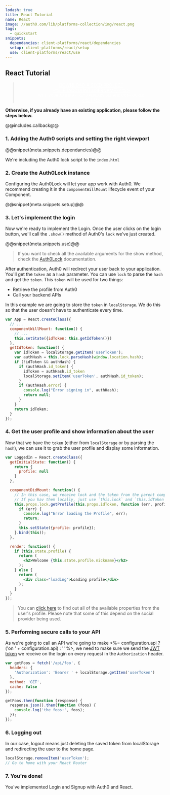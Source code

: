```yaml
---
lodash: true
title: React Tutorial
name: React
image: //auth0.com/lib/platforms-collection/img/react.png
tags:
  - quickstart
snippets:
  dependancies: client-platforms/react/dependancies
  setup: client-platforms/react/setup
  use: client-platforms/react/use
---
```


## React Tutorial

<div class="package" style="text-align: center;">
  <blockquote>
    <a href="/auth0-react/gh-pages/create-package?path=examples/redirect-lock-with-api&type=js@@account.clientParam@@" class="btn btn-lg btn-success btn-package" style="text-transform: uppercase; color: white">
      <span style="display: block">Download a Seed project</span>
      <% if (account.userName) { %>
      <span class="smaller" style="display:block; font-size: 11px">with your Auth0 API Keys already set and configured</span>
      <% } %>
    </a>
  </blockquote>
</div>

**Otherwise, if you already have an existing application, please follow the steps below.**


@@includes.callback@@

### 1. Adding the Auth0 scripts and setting the right viewport

@@snippet(meta.snippets.dependancies)@@

We're including the Auth0 lock script to the `index.html`

### 2. Create the Auth0Lock instance

Configuring the Auth0Lock will let your app work with Auth0. We recommend creating it in the `componentWillMount` lifecycle event of your Component.

@@snippet(meta.snippets.setup)@@

### 3. Let's implement the login

Now we're ready to implement the Login. Once the user clicks on the login button, we'll call the `.show()` method of Auth0's `lock` we've just created.

@@snippet(meta.snippets.use)@@

> If you want to check all the available arguments for the show method, check the [Auth0Lock](/lock) documentation.

After authentication, Auth0 will redirect your user back to your application. You'll get the `token` as a `hash` parameter. You can use `lock` to parse the `hash` and get the `token`. This `token` will be used for two things:

-  Retrieve the profile from Auth0
-  Call your backend APIs

In this example we are going to store the `token` in `localStorage`. We do this so that the user doesn't have to authenticate every time.

```js
var App = React.createClass({
  // ...
  componentWillMount: function() {
    // ...
    this.setState({idToken: this.getIdToken()})
  },
  getIdToken: function() {
    var idToken = localStorage.getItem('userToken');
    var authHash = this.lock.parseHash(window.location.hash);
    if (!idToken && authHash) {
      if (authHash.id_token) {
        idToken = authHash.id_token
        localStorage.setItem('userToken', authHash.id_token);
      }
      if (authHash.error) {
        console.log("Error signing in", authHash);
        return null;
      }
    }
    return idToken;
  }
});
```

### 4. Get the user profile and show information about the user

Now that we have the `token` (either from `localStorage` or by parsing the `hash`), we can use it to grab the user profile and display some information.

```jsx
var LoggedIn = React.createClass({
  getInitialState: function() {
    return {
      profile: null
    }
  },

  componentDidMount: function() {
    // In this case, we receive lock and the token from the parent component
    // If you hav them locally, just use `this.lock` and `this.idToken`
    this.props.lock.getProfile(this.props.idToken, function (err, profile) {
      if (err) {
        console.log("Error loading the Profile", err);
        return;
      }
      this.setState({profile: profile});
    }.bind(this));
  },

  render: function() {
    if (this.state.profile) {
      return (
        <h2>Welcome {this.state.profile.nickname}</h2>
      );
    } else {
      return (
        <div class="loading">Loading profile</div>
      );
    }
  }
});

```

> You can [click here](/user-profile) to find out all of the available properties from the user's profile. Please note that some of this depend on the social provider being used.

### 5. Performing secure calls to your API

As we're going to call an API we're going to make <%= configuration.api ? ('on ' + configuration.api) : '' %>, we need to make sure we send the [JWT token](/jwt) we receive on the login on every request in the `Authorization` header.

```js
var getFoos = fetch('/api/foo', {
  headers: {
    'Authorization': 'Bearer ' + localStorage.getItem('userToken')
  },
  method: 'GET',
  cache: false
});

getFoos.then(function (response) {
  response.json().then(function (foos) {
    console.log('the foos:', foos);
  });
});
```

### 6. Logging out

In our case, logout means just deleting the saved token from localStorage and redirecting the user to the home page.

```js
localStorage.removeItem('userToken');
// Go to home with your React Router
```

### 7. You're done!

You've implemented Login and Signup with Auth0 and React.
